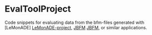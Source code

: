 # EvalToolProject
Code snippets for evaluating data from the bfm-files generated with [LeMonADE] [LeMonADE-project],
[JBFM] [JBFM], or similar applications.

[LeMonADE-project]: https://github.com/LeMonADE-project/
[JBFM]: http://www.ipfdd.de/JBFM/
